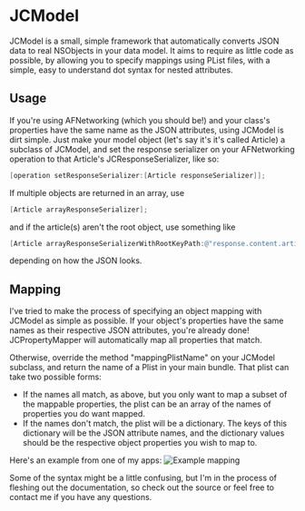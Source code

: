 JCModel
=======

JCModel is a small, simple framework that automatically converts JSON data to real NSObjects in your data model. It aims to require as little code as possible, by allowing you to specify mappings using PList files, with a simple, easy to understand dot syntax for nested attributes.

Usage
-----

If you're using AFNetworking (which you should be!) and your class's properties have the same name as the JSON attributes, using JCModel is dirt simple. Just make your model object (let's say it's it's called Article) a subclass of JCModel, and set the response serializer on your AFNetworking operation to that Article's JCResponseSerializer, like so:

```objective-c
[operation setResponseSerializer:[Article responseSerializer]];
```

If multiple objects are returned in an array, use 
```objective-c
[Article arrayResponseSerializer];
```
and if the article(s) aren't the root object, use something like
```objective-c
[Article arrayResponseSerializerWithRootKeyPath:@"response.content.articles"];
```
depending on how the JSON looks.

Mapping
-------

I've tried to make the process of specifying an object mapping with JCModel as simple as possible. If your object's properties have the same names as their respective JSON attributes, you're already done! JCPropertyMapper will automatically map all properties that match.

Otherwise, override the method "mappingPlistName" on your JCModel subclass, and return the name of a Plist in your main bundle. That plist can take two possible forms:
- If the names all match, as above, but you only want to map a subset of the mappable properties, the plist can be an array of the names of properties you do want mapped.
- If the names don't match, the plist will be a dictionary. The keys of this dictionary will be the JSON attribute names, and the dictionary values should be the respective object properties you wish to map to.

Here's an example from one of my apps:
![Example mapping](https://dl.dropboxusercontent.com/u/19755362/MappingExample.png)

Some of the syntax might be a little confusing, but I'm in the process of fleshing out the documentation, so check out the source or feel free to contact me if you have any questions.


